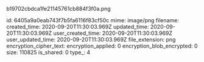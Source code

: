 b19702cbdca1fe21145761cb884f3f0a.png

id: 6405a9a0eab743f7b5fa6116f83cf50c
mime: image/png
filename: 
created_time: 2020-09-20T11:30:03.969Z
updated_time: 2020-09-20T11:30:03.969Z
user_created_time: 2020-09-20T11:30:03.969Z
user_updated_time: 2020-09-20T11:30:03.969Z
file_extension: png
encryption_cipher_text: 
encryption_applied: 0
encryption_blob_encrypted: 0
size: 110825
is_shared: 0
type_: 4